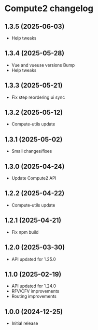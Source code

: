 # Compute2 changelog

## 1.3.5 (2025-06-03)

- Help tweaks

## 1.3.4 (2025-05-28)

- Vue and vueuse versions Bump
- Help tweaks

## 1.3.3 (2025-05-21)

- Fix step reordering ui sync

## 1.3.2 (2025-05-12)

- Compute-utils update

## 1.3.1 (2025-05-02)

- Small changes/fixes

## 1.3.0 (2025-04-24)

- Update Compute2 API

## 1.2.2 (2025-04-22)

- Compute-utils update

## 1.2.1 (2025-04-21)

- Fix npm build

## 1.2.0 (2025-03-30)

- API updated for 1.25.0

## 1.1.0 (2025-02-19)

- API updated for 1.24.0
- RFV/CFV improvements
- Routing improvements

## 1.0.0 (2024-12-25)

- Initial release
